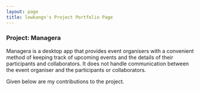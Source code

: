 ```yaml
---
layout: page
title: lowkangn's Project Portfolio Page
---
```


### Project: Managera

Managera is a desktop app that provides event organisers with a convenient method of keeping track of upcoming events and the details of their participants and collaborators. It does not handle communication between the event organiser and the participants or collaborators.

Given below are my contributions to the project.
